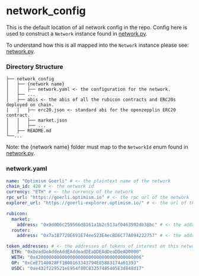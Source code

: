 # network_config

This is the default location of all network config in the repo. Config here is used to construct a `Network` instance
found in [network.py](../rubi/network/network.py).

To understand how this is all mapped into the `Network` instance please see: [network.py](../rubi/network/network.py).

### Directory Structure

```
├── network_config
│   ├── {network name}
│   │   ├── network.yaml <- the configuration for the network.
│   ├── ...
│   ├── abis <- the abis of all the rubicon contracts and ERC20s deployed on chain.
│   │   ├── erc20.json <- standard abi for the openzepplin ERC20 contract.
│   │   ├── market.json
│   │   ├── ...
│   ├── README.md
└──...
```

Note: the {network name} folder must map to the `NetworkId` enum found in [network.py](../rubi/network/network.py).

### network.yaml

```yaml
name: "Optimism Goerli" # <- the plaintext name of the network
chain_id: 420 # <- the network id
currency: "ETH" # <- the currency of the network
rpc_url: "https://goerli.optimism.io" # <- the rpc url of the network
explorer_url: "https://goerli-explorer.optimism.io/" # <- the url of the network explorer

rubicon:
  market:
    address: "0x9d0D6c259566d8161a1b2c513af0463992db38bc" # <- the address of the RubiconMarket.sol contract on this network
  router:
    address: "0x7a1B7720E691E74ee523E4ecBD6C77A094222757" # <- the address of the RubiconRouter.sol contract on this network

token_addresses: # <- the addresses of tokens of interest on this network
  ETH: "0xDeadDeAddeAddEAddeadDEaDDEAdDeaDDeAD0000"
  WETH: "0x4200000000000000000000000000000000000006"
  OP: "0xCeE7148028Ff1B08163343794E85883174a61393"
  USDC: "0xe432f229521eE954f80C83257485405E3d848d17"
```